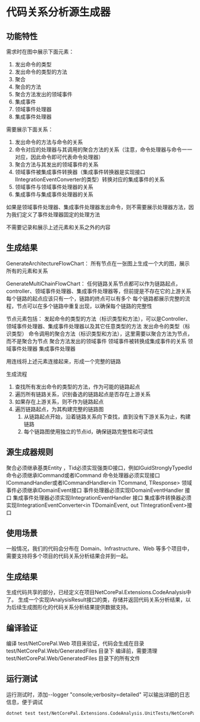 # 代码关系分析源生成器

## 功能特性

需求时在图中展示下面元素：

1. 发出命令的类型
2. 发出命令的类型的方法
3. 聚合
4. 聚合的方法
5. 聚合方法发出的领域事件
6. 集成事件
7. 领域事件处理器
8. 集成事件处理器

需要展示下面关系：

1. 发出命令的方法与命令的关系
2. 命令对应的处理器与其调用的聚合方法的关系（注意，命令处理器与命令一一对应，因此命令即可代表命令处理器）
3. 聚合方法与其发出的领域事件的关系
4. 领域事件被集成事件转换器（集成事件转换器是实现接口IIntegrationEventConverter的类型）转换对应的集成事件的关系
5. 领域事件与领域事件处理器的关系
6. 集成事件与集成事件处理器的关系

如果是领域事件处理器、集成事件处理器发出命令，则不需要展示处理器方法，因为我们定义了事件处理器固定的处理方法

不需要记录和展示上述元素和关系之外的内容

## 生成结果

GenerateArchitectureFlowChart：
所有节点在一张图上生成一个大的图，展示所有的元素和关系

GenerateMultiChainFlowChart：
任何链路关系节点都可以作为链路起点，controller、领域事件处理器、集成事件处理器等，但前提是不存在它的上游关系
每个链路的起点应该只有一个，链路的终点可以有多个
每个链路都展示完整的流程，节点可以在多个链路中重复出现，以确保每个链路的完整性

节点元素包括：
发起命令的类型的方法（标识类型和方法），可以是Controller、领域事件处理器、集成事件处理器以及其它任意类型的方法
发出命令的类型（标识类型）
命令调用的聚合方法（标识类型和方法），这里需要以聚合方法为节点，而不是聚合为节点
聚合方法发出的领域事件
领域事件被转换成集成事件的关系
领域事件处理器
集成事件处理器

用连线将上述元素连接起来，形成一个完整的链路

生成流程
1. 查找所有发出命令的类型的方法，作为可能的链路起点
2. 遍历所有链路关系，识别备选的链路起点是否存在上游关系
3. 如果存在上游关系，则不作为链路起点
4. 遍历链路起点，为其构建完整的链路图
   1. 从链路起点开始，沿着链路关系向下查找，直到没有下游关系为止，构建链路
   2. 每个链路图使用独立的节点id，确保链路完整性和可读性



## 源生成器规则


聚合必须继承基类Entity<TId> ，Tid必须实现强类ID接口，例如IGuidStronglyTypedId
命令必须继承ICommand或者ICommand<out TResponse>
命令处理器必须实现接口ICommandHandler<in TCommand>或者ICommandHandler<in TCommand, TResponse> 
领域事件必须继承IDomainEvent接口
事件处理器必须实现IDomainEventHandler<in TDomainEvent> 接口
集成事件处理器必须实现IIntegrationEventHandler<in TIntegrationEvent> 接口
集成事件转换器必须实现IIntegrationEventConverter<in TDomainEvent, out TIntegrationEvent>接口


## 使用场景

一般情况，我们的代码会分布在 Domain、Infrastructure、Web 等多个项目中，需要支持将多个项目的代码关系分析结果合并到一起。

## 生成结果

生成代码共享的部分，已经定义在项目NetCorePal.Extensions.CodeAnalysis中了。
生成一个实现IAnalysisResult接口的类，存储并返回代码关系分析结果，以为后续生成图形化的代码关系分析结果提供数据支持。

## 编译验证

编译 test/NetCorePal.Web 项目来验证，代码会生成在目录test/NetCorePal.Web/GeneratedFiles 目录下
编译前，需要清理test/NetCorePal.Web/GeneratedFiles 目录下的所有文件


## 运行测试

运行测试时，添加--logger "console;verbosity=detailed" 可以输出详细的日志信息，便于调试

```bash
dotnet test test/NetCorePal.Extensions.CodeAnalysis.UnitTests/NetCorePal.Extensions.CodeAnalysis.UnitTests.csproj --filter "FullyQualifiedName~GenerateMultiChainFlowChart_WithComplexData_ShouldShowAllChainsInOneGraph" --logger "console;verbosity=detailed"
```